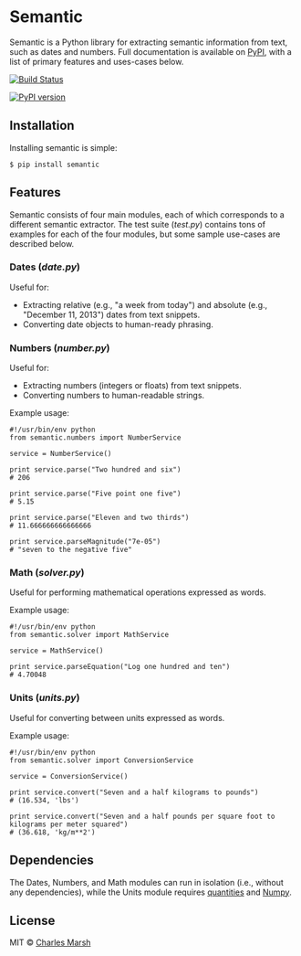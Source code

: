 Semantic
========

Semantic is a Python library for extracting semantic information from text, such as dates and numbers. Full documentation is available on [PyPI](https://pythonhosted.org/semantic/), with a list of primary features and uses-cases below.

[![Build Status](https://travis-ci.org/crm416/semantic.png)](https://travis-ci.org/crm416/semantic.png)

[![PyPI version](https://badge.fury.io/py/semantic.png)](http://badge.fury.io/py/semantic)

## Installation

Installing semantic is simple:

    $ pip install semantic

## Features

Semantic consists of four main modules, each of which corresponds to a different semantic extractor. The test suite (_test.py_) contains tons of examples for each of the four modules, but some sample use-cases are described below.

### Dates (*date.py*)

Useful for:

* Extracting relative (e.g., "a week from today") and absolute (e.g., "December 11, 2013") dates from text snippets.
* Converting date objects to human-ready phrasing.

### Numbers (*number.py*)

Useful for:

* Extracting numbers (integers or floats) from text snippets.
* Converting numbers to human-readable strings.

Example usage:

    #!/usr/bin/env python
    from semantic.numbers import NumberService

    service = NumberService()

    print service.parse("Two hundred and six")
    # 206

    print service.parse("Five point one five")
    # 5.15

    print service.parse("Eleven and two thirds")
    # 11.666666666666666

    print service.parseMagnitude("7e-05")
    # "seven to the negative five"


### Math (*solver.py*)

Useful for performing mathematical operations expressed as words.

Example usage:

    #!/usr/bin/env python
    from semantic.solver import MathService

    service = MathService()

    print service.parseEquation("Log one hundred and ten")
    # 4.70048

### Units (*units.py*)

Useful for converting between units expressed as words.

Example usage:

    #!/usr/bin/env python
    from semantic.solver import ConversionService

    service = ConversionService()

    print service.convert("Seven and a half kilograms to pounds")
    # (16.534, 'lbs')

    print service.convert("Seven and a half pounds per square foot to kilograms per meter squared")
    # (36.618, 'kg/m**2')

## Dependencies

The Dates, Numbers, and Math modules can run in isolation (i.e., without any dependencies), while the Units module requires [quantities](https://pypi.python.org/pypi/quantities) and [Numpy](http://www.numpy.org).

## License

MIT © [Charles Marsh](http://www.princeton.edu/~crmarsh)